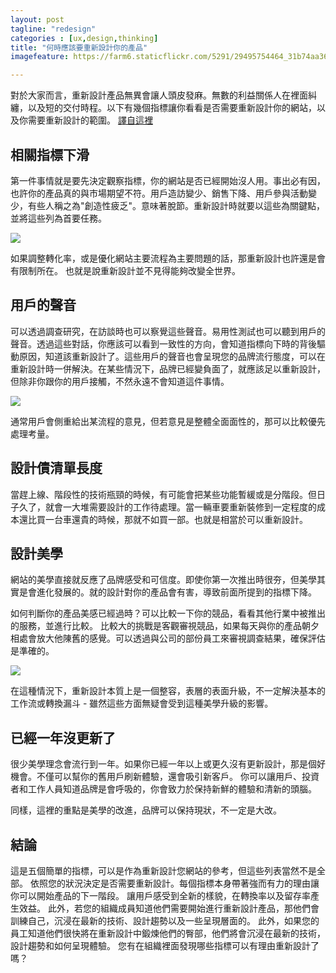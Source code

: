 ```yaml
---
layout: post
tagline: "redesign"
categories : [ux,design,thinking]
title: "何時應該要重新設計你的產品"
imagefeature: https://farm6.staticflickr.com/5291/29495754464_31b74aa36f_o.png

---
```


對於大家而言，重新設計產品無異會讓人頭皮發麻。無數的利益關係人在裡面糾纏，以及短的交付時程。以下有幾個指標讓你看看是否需要重新設計你的網站，以及你需要重新設計的範圍。
[譯自這裡](https://www.smashingmagazine.com/2011/12/clear-indications-time-to-redesign/)


## 相關指標下滑
第一件事情就是要先決定觀察指標，你的網站是否已經開始沒人用。事出必有因，也許你的產品真的與市場期望不符。用戶造訪變少、銷售下降、用戶參與活動變少，有些人稱之為"創造性疲乏"。意味著脫節。重新設計時就要以這些為關鍵點，並將這些列為首要任務。

![](https://farm6.staticflickr.com/5601/30818179891_9dec705c58_o.jpg)

如果調整轉化率，或是優化網站主要流程為主要問題的話，那重新設計也許還是會有限制所在。
也就是說重新設計並不見得能夠改變全世界。

## 用戶的聲音
可以透過調查研究，在訪談時也可以察覺這些聲音。易用性測試也可以聽到用戶的聲音。透過這些對話，你應該可以看到一致性的方向，會知道指標向下時的背後驅動原因，知道該重新設計了。這些用戶的聲音也會呈現您的品牌流行態度，可以在重新設計時一併解決。在某些情況下，品牌已經變負面了，就應該足以重新設計，但除非你跟你的用戶接觸，不然永遠不會知道這件事情。

![](https://farm6.staticflickr.com/5727/30870430086_e099aa2a39_o.png)


通常用戶會側重給出某流程的意見，但若意見是整體全面面性的，那可以比較優先處理考量。

## 設計債清單長度
當趕上線、階段性的技術瓶頸的時候，有可能會把某些功能暫緩或是分階段。但日子久了，就會一大堆需要設計的工作待處理。當一輛車要重新裝修到一定程度的成本還比買一台車還貴的時候，那就不如買一部。也就是相當於可以重新設計。

## 設計美學
網站的美學直接就反應了品牌感受和可信度。即使你第一次推出時很夯，但美學其實是會進化發展的。就的設計對你的產品會有害，導致前面所提到的指標下降。

如何判斷你的產品美感已經過時？可以比較一下你的競品，看看其他行業中被推出的服務，並進行比較。
比較大的挑戰是客觀審視競品，如果每天與你的產品朝夕相處會放大他陳舊的感覺。可以透過與公司的部份員工來審視調查結果，確保評估是準確的。

![](https://farm6.staticflickr.com/5335/30818200001_ea613ed5b6_o.png)

在這種情況下，重新設計本質上是一個整容，表層的表面升級，不一定解決基本的工作流或轉換漏斗 - 雖然這些方面無疑會受到這種美學升級的影響。


## 已經一年沒更新了

很少美學理念會流行到一年。如果你已經一年以上或更久沒有更新設計，那是個好機會。不僅可以幫你的舊用戶刷新體驗，還會吸引新客戶。
你可以讓用戶、投資者和工作人員知道品牌是會呼吸的，你會致力於保持新鮮的體驗和清新的頭腦。

同樣，這裡的重點是美學的改進，品牌可以保持現狀，不一定是大改。


## 結論

這是五個簡單的指標，可以是作為重新設計您網站的參考，但這些列表當然不是全部。 依照您的狀況決定是否需要重新設計。每個指標本身帶著強而有力的理由讓你可以開始產品的下一階段。
讓用戶感受到全新的樣貌，在轉換率以及留存率產生效益。
此外，若您的組織成員知道他們需要開始進行重新設計產品，那他們會訓練自己，沉浸在最新的技術、設計趨勢以及一些呈現層面的。
此外，如果您的員工知道他們很快將在重新設計中鍛煉他們的臀部，他們將會沉浸在最新的技術，設計趨勢和如何呈現體驗。
您有在組織裡面發現哪些指標可以有理由重新設計了嗎？

